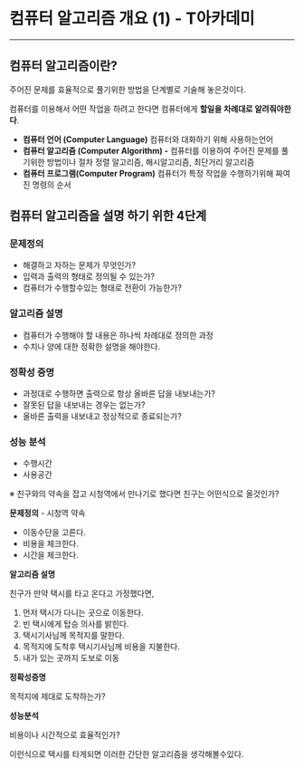 # 컴퓨터 알고리즘 개요 (1) - T아카데미

---

## 컴퓨터 알고리즘이란?

주어진 문제를 효율적으로 풀기위한 방법을 단계별로 기술해 놓은것이다.

컴퓨터를 이용해서 어떤 작업을 하려고 한다면 컴퓨터에게 **할일을 차례대로 알려줘야한다**.

- **컴퓨터 언어 (Computer Language)**
  컴퓨터와 대화하기 위해 사용하는언어
- **컴퓨터 알고리즘 (Computer Algorithm) -** 컴퓨터를 이용하여 주어진 문제를 풀기위한 방법이나 절차
  정렬 알고리즘, 해시알고리즘, 최단거리 알고리즘
- **컴퓨터 프로그램(Computer Program)**
  컴퓨터가 특정 작업을 수행하기위해 짜여진 명령의 순서

## 컴퓨터 알고리즘을 설명 하기 위한 4단계

### 문제정의

- 해결하고 자하는 문제가 무엇인가?
- 입력과 출력의 형태로 정의될 수 있는가?
- 컴퓨터가 수행할수있는 형태로 전환이 가능한가?

### 알고리즘 설명

- 컴퓨터가 수행해야 할 내용은 하나씩 차례대로 정의한 과정
- 수치나 양에 대한 정확한 설명을 해야한다.

### 정확성 증명

- 과정대로 수행하면 출력으로 항상 올바른 답을 내보내는가?
- 잘못된 답을 내보내는 경우는 없는가?
- 올바른 출력을 내보내고 정상적으로 종료되는가?

### 성능 분석

- 수행시간
- 사용공간

※ 친구와의 약속을 잡고 시청역에서 만나기로 했다면 친구는 어떤식으로 올것인가?

**문제정의** - 시청역 약속

- 이동수단을 고른다.
- 비용을 체크한다.
- 시간을 체크한다.

**알고리즘 설명**

친구가 만약 택시를 타고 온다고 가정했다면,

1. 먼저 택시가 다니는 곳으로 이동한다.
2. 빈 택시에게 탑승 의사를 밝힌다.
3. 택시기사님께 목적지를 말한다.
4. 목적지에 도착후 택시기사님께 비용을 지불한다.
5. 내가 있는 곳까지 도보로 이동

**정확성증명**

목적지에 제대로 도착하는가?

**성능분석**

비용이나 시간적으로 효율적인가?

이런식으로 택시를 타게되면 이러한 간단한 알고리즘을 생각해볼수있다.
